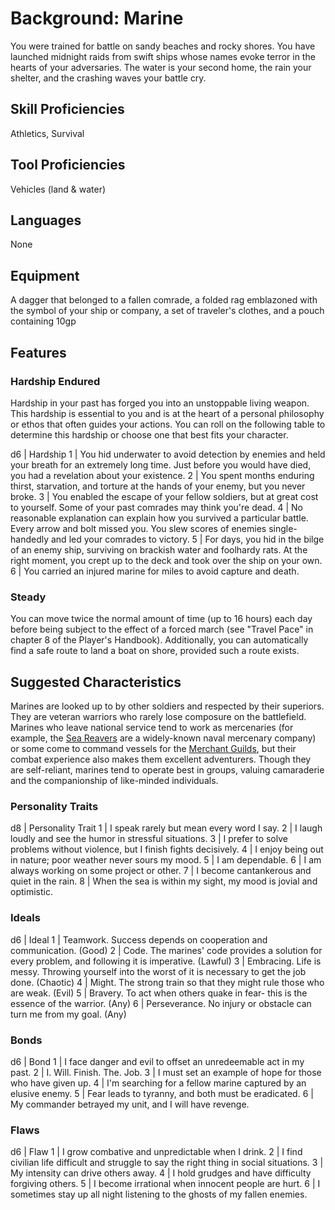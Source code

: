 # Background: Marine

You were trained for battle on sandy beaches and rocky shores. You have launched midnight raids from swift ships whose names evoke terror in the hearts of your adversaries. The water is your second home, the rain your shelter, and the crashing waves your battle cry.

## Skill Proficiencies
Athletics, Survival

## Tool Proficiencies
Vehicles (land & water)

## Languages
None

## Equipment
A dagger that belonged to a fallen comrade, a folded rag emblazoned with the symbol of your ship or company, a set of traveler's clothes, and a pouch containing 10gp

## Features

### Hardship Endured
Hardship in your past has forged you into an unstoppable living weapon. This hardship is essential to you and is at the heart of a personal philosophy or ethos that often guides your actions. You can roll on the following table to determine this hardship or choose one that best fits your character.

d6 | Hardship
1  | You hid underwater to avoid detection by enemies and held your breath for an extremely long time. Just before you would have died, you had a revelation about your existence.
2  | You spent months enduring thirst, starvation, and torture at the hands of your enemy, but you never broke.
3  | You enabled the escape of your fellow soldiers, but at great cost to yourself. Some of your past comrades may think you're dead.
4  | No reasonable explanation can explain how you survived a particular battle. Every arrow and bolt missed you. You slew scores of enemies single-handedly and led your comrades to victory.
5  | For days, you hid in the bilge of an enemy ship, surviving on brackish water and foolhardy rats. At the right moment, you crept up to the deck and took over the ship on your own.
6  | You carried an injured marine for miles to avoid capture and death.

### Steady
You can move twice the normal amount of time (up to 16 hours) each day before being subject to the effect of a forced march (see "Travel Pace" in chapter 8 of the Player's Handbook). Additionally, you can automatically find a safe route to land a boat on shore, provided such a route exists.

## Suggested Characteristics
Marines are looked up to by other soldiers and respected by their superiors. They are veteran warriors who rarely lose composure on the battlefield. Marines who leave national service tend to work as mercenaries (for example, the [Sea Reavers](/Organizations/MercCompanies/SeaReavers.md) are a widely-known naval mercenary company) or some come to command vessels for the [Merchant Guilds](/Organizations/MerchantGuilds/MerchantGuilds.md), but their combat experience also makes them excellent adventurers. Though they are self-reliant, marines tend to operate best in groups, valuing camaraderie and the companionship of like-minded individuals.

### Personality Traits
d8 | Personality Trait
1  | I speak rarely but mean every word I say.
2  | I laugh loudly and see the humor in stressful situations.
3  | I prefer to solve problems without violence, but I finish fights decisively.
4  | I enjoy being out in nature; poor weather never sours my mood.
5  | I am dependable.
6  | I am always working on some project or other.
7  | I become cantankerous and quiet in the rain.
8  | When the sea is within my sight, my mood is jovial and optimistic.

### Ideals
d6 | Ideal
1  | Teamwork. Success depends on cooperation and communication. (Good)
2  | Code. The marines' code provides a solution for every problem, and following it is imperative. (Lawful)
3  | Embracing. Life is messy. Throwing yourself into the worst of it is necessary to get the job done. (Chaotic)
4  | Might. The strong train so that they might rule those who are weak. (Evil)
5  | Bravery. To act when others quake in fear- this is the essence of the warrior. (Any)
6  | Perseverance. No injury or obstacle can turn me from my goal. (Any)

### Bonds
d6 | Bond
1  | I face danger and evil to offset an unredeemable act in my past.
2  | I. Will. Finish. The. Job.
3  | I must set an example of hope for those who have given up.
4  | I'm searching for a fellow marine captured by an elusive enemy.
5  | Fear leads to tyranny, and both must be eradicated.
6  | My commander betrayed my unit, and I will have revenge.

### Flaws
d6 | Flaw
1  | I grow combative and unpredictable when I drink.
2  | I find civilian life difficult and struggle to say the right thing in social situations.
3  | My intensity can drive others away.
4  | I hold grudges and have difficulty forgiving others.
5  | I become irrational when innocent people are hurt.
6  | I sometimes stay up all night listening to the ghosts of my fallen enemies.
